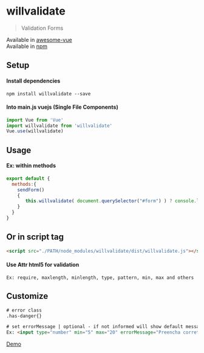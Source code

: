 # willvalidate

> Validation Forms

Available in [awesome-vue](https://github.com/vuejs/awesome-vue/blob/master/README.md)
<br>
Available in [npm](https://www.npmjs.com/package/willvalidate) 


## Setup
#### Install dependencies
``` 
npm install willvalidate --save
``` 

#### Into main.js vuejs (Single File Components)
```js
import Vue from 'Vue'
import willvalidate from 'willvalidate'
Vue.use(willvalidate)
```

## Usage
#### Ex: within methods 
```js
export default {
  methods:{
    sendForm()
    {
       this.willvalidate( document.querySelector("#form") ) ? console.log("ok") : console.log("error")
    }
  }
}
``` 

## Or in script tag
```html
<script src="./PATH/node_modules/willvalidate/dist/willvalidate.js"></script>
```

#### Use Attr html5 for validation
``` 
Ex: require, maxlength, minlength, type, pattern, min, max and others
```

## Customize
```html
# error class 
.has-danger{}

# set errorMessage | optional - if not informed will show default message
Ex: <input type="number" min="5" max="20" errorMessage="Preencha corretamente" required  />
```


[Demo](https://gustavosoriano.github.io/willvalidate/)
